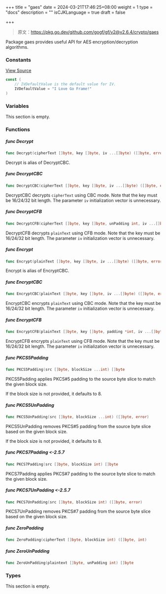 +++
title = "gaes"
date = 2024-03-21T17:46:25+08:00
weight = 1
type = "docs"
description = ""
isCJKLanguage = true
draft = false

+++

> 原文：https://pkg.go.dev/github.com/gogf/gf/v2@v2.6.4/crypto/gaes

Package gaes provides useful API for AES encryption/decryption algorithms.

### Constants 

[View Source](https://github.com/gogf/gf/blob/v2.6.4/crypto/gaes/gaes.go#L20)

``` go
const (
	// IVDefaultValue is the default value for IV.
	IVDefaultValue = "I Love Go Frame!"
)
```

### Variables 

This section is empty.

### Functions 

##### func Decrypt 

``` go
func Decrypt(cipherText []byte, key []byte, iv ...[]byte) ([]byte, error)
```

Decrypt is alias of DecryptCBC.

##### func DecryptCBC 

``` go
func DecryptCBC(cipherText []byte, key []byte, iv ...[]byte) ([]byte, error)
```

DecryptCBC decrypts `cipherText` using CBC mode. Note that the key must be 16/24/32 bit length. The parameter `iv` initialization vector is unnecessary.

##### func DecryptCFB 

``` go
func DecryptCFB(cipherText []byte, key []byte, unPadding int, iv ...[]byte) ([]byte, error)
```

DecryptCFB decrypts `plainText` using CFB mode. Note that the key must be 16/24/32 bit length. The parameter `iv` initialization vector is unnecessary.

##### func Encrypt 

``` go
func Encrypt(plainText []byte, key []byte, iv ...[]byte) ([]byte, error)
```

Encrypt is alias of EncryptCBC.

##### func EncryptCBC 

``` go
func EncryptCBC(plainText []byte, key []byte, iv ...[]byte) ([]byte, error)
```

EncryptCBC encrypts `plainText` using CBC mode. Note that the key must be 16/24/32 bit length. The parameter `iv` initialization vector is unnecessary.

##### func EncryptCFB 

``` go
func EncryptCFB(plainText []byte, key []byte, padding *int, iv ...[]byte) ([]byte, error)
```

EncryptCFB encrypts `plainText` using CFB mode. Note that the key must be 16/24/32 bit length. The parameter `iv` initialization vector is unnecessary.

##### func PKCS5Padding 

``` go
func PKCS5Padding(src []byte, blockSize ...int) []byte
```

PKCS5Padding applies PKCS#5 padding to the source byte slice to match the given block size.

If the block size is not provided, it defaults to 8.

##### func PKCS5UnPadding 

``` go
func PKCS5UnPadding(src []byte, blockSize ...int) ([]byte, error)
```

PKCS5UnPadding removes PKCS#5 padding from the source byte slice based on the given block size.

If the block size is not provided, it defaults to 8.

##### func PKCS7Padding <-2.5.7

``` go
func PKCS7Padding(src []byte, blockSize int) []byte
```

PKCS7Padding applies PKCS#7 padding to the source byte slice to match the given block size.

##### func PKCS7UnPadding <-2.5.7

``` go
func PKCS7UnPadding(src []byte, blockSize int) ([]byte, error)
```

PKCS7UnPadding removes PKCS#7 padding from the source byte slice based on the given block size.

##### func ZeroPadding 

``` go
func ZeroPadding(cipherText []byte, blockSize int) ([]byte, int)
```

##### func ZeroUnPadding 

``` go
func ZeroUnPadding(plaintext []byte, unPadding int) []byte
```

### Types 

This section is empty.